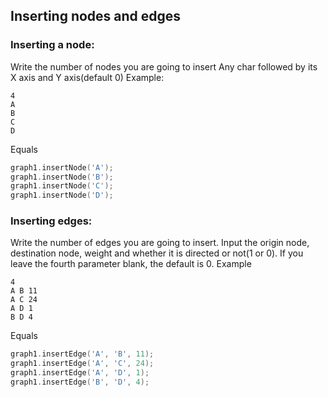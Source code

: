 ## Inserting nodes and edges

### Inserting a node:

Write the number of nodes you are going to insert
Any char followed by its X axis and Y axis(default 0)
Example:

``` 
4
A
B
C
D
```

Equals

``` c++
graph1.insertNode('A');
graph1.insertNode('B');
graph1.insertNode('C');
graph1.insertNode('D');
```

### Inserting edges:

Write the number of edges you are going to insert.
Input the origin node, destination node, weight and whether it is directed or not(1 or 0). If you leave the fourth parameter blank, the default is 0.
Example

``` 
4
A B 11
A C 24
A D 1
B D 4
```

Equals

``` c++
graph1.insertEdge('A', 'B', 11);
graph1.insertEdge('A', 'C', 24);
graph1.insertEdge('A', 'D', 1);
graph1.insertEdge('B', 'D', 4);
```

